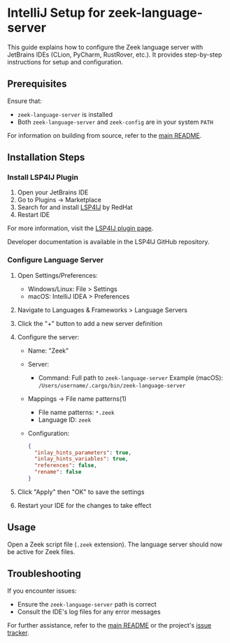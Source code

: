 # IntelliJ Setup for zeek-language-server

This guide explains how to configure the Zeek language server with JetBrains
IDEs (CLion, PyCharm, RustRover, etc.). It provides step-by-step
instructions for setup and configuration.

## Prerequisites

Ensure that:

- `zeek-language-server` is installed
- Both `zeek-language-server` and `zeek-config` are in your system `PATH`

For information on building from source, refer to the [main README](README.md).

## Installation Steps

### Install LSP4IJ Plugin

1. Open your JetBrains IDE
2. Go to Plugins -> Marketplace
3. Search for and install
[LSP4IJ](https://plugins.jetbrains.com/plugin/23257-lsp4ij) by RedHat
4. Restart IDE

For more information, visit the [LSP4IJ plugin
page](https://plugins.jetbrains.com/plugin/23257-lsp4ij).

Developer documentation is available in the LSP4IJ GitHub
repository.

### Configure Language Server

1. Open Settings/Preferences:
   - Windows/Linux: File > Settings
   - macOS: IntelliJ IDEA > Preferences

2. Navigate to Languages & Frameworks > Language Servers

3. Click the "+" button to add a new server definition

4. Configure the server:
   - Name: "Zeek"
   - Server:
     - Command: Full path to `zeek-language-server`
       Example (macOS): `/Users/username/.cargo/bin/zeek-language-server`
   - Mappings -> File name patterns(1)
     - File name patterns: `*.zeek`
     - Language ID: `zeek`
   - Configuration:

     ```json
     {
       "inlay_hints_parameters": true,
       "inlay_hints_variables": true,
       "references": false,
       "rename": false
     }
     ```

5. Click "Apply" then "OK" to save the settings

6. Restart your IDE for the changes to take effect

## Usage

Open a Zeek script file (`.zeek` extension). The language server should now be
active for Zeek files.

## Troubleshooting

If you encounter issues:

- Ensure the `zeek-language-server` path is correct
- Consult the IDE's log files for any error messages

For further assistance, refer to the [main README](README.md) or the project's
[issue tracker](https://github.com/bbannier/zeek-language-server/issues).
